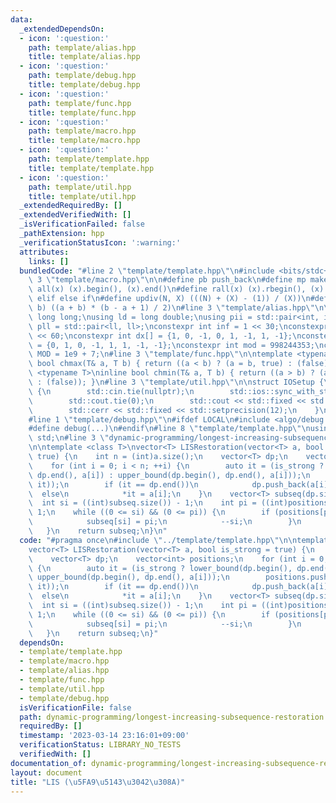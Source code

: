 ```yaml
---
data:
  _extendedDependsOn:
  - icon: ':question:'
    path: template/alias.hpp
    title: template/alias.hpp
  - icon: ':question:'
    path: template/debug.hpp
    title: template/debug.hpp
  - icon: ':question:'
    path: template/func.hpp
    title: template/func.hpp
  - icon: ':question:'
    path: template/macro.hpp
    title: template/macro.hpp
  - icon: ':question:'
    path: template/template.hpp
    title: template/template.hpp
  - icon: ':question:'
    path: template/util.hpp
    title: template/util.hpp
  _extendedRequiredBy: []
  _extendedVerifiedWith: []
  _isVerificationFailed: false
  _pathExtension: hpp
  _verificationStatusIcon: ':warning:'
  attributes:
    links: []
  bundledCode: "#line 2 \"template/template.hpp\"\n#include <bits/stdc++.h>\n#line\
    \ 3 \"template/macro.hpp\"\n\n#define pb push_back\n#define mp make_pair\n#define\
    \ all(x) (x).begin(), (x).end()\n#define rall(x) (x).rbegin(), (x).rend()\n#define\
    \ elif else if\n#define updiv(N, X) (((N) + (X) - (1)) / (X))\n#define sigma(a,\
    \ b) ((a + b) * (b - a + 1) / 2)\n#line 3 \"template/alias.hpp\"\n\nusing ll =\
    \ long long;\nusing ld = long double;\nusing pii = std::pair<int, int>;\nusing\
    \ pll = std::pair<ll, ll>;\nconstexpr int inf = 1 << 30;\nconstexpr ll INF = 1LL\
    \ << 60;\nconstexpr int dx[] = {1, 0, -1, 0, 1, -1, 1, -1};\nconstexpr int dy[]\
    \ = {0, 1, 0, -1, 1, 1, -1, -1};\nconstexpr int mod = 998244353;\nconstexpr int\
    \ MOD = 1e9 + 7;\n#line 3 \"template/func.hpp\"\n\ntemplate <typename T>\ninline\
    \ bool chmax(T& a, T b) { return ((a < b) ? (a = b, true) : (false)); }\ntemplate\
    \ <typename T>\ninline bool chmin(T& a, T b) { return ((a > b) ? (a = b, true)\
    \ : (false)); }\n#line 3 \"template/util.hpp\"\n\nstruct IOSetup {\n    IOSetup()\
    \ {\n        std::cin.tie(nullptr);\n        std::ios::sync_with_stdio(false);\n\
    \        std::cout.tie(0);\n        std::cout << std::fixed << std::setprecision(12);\n\
    \        std::cerr << std::fixed << std::setprecision(12);\n    }\n} IOSetup;\n\
    #line 1 \"template/debug.hpp\"\n#ifdef LOCAL\n#include <algo/debug.hpp>\n#else\n\
    #define debug(...)\n#endif\n#line 8 \"template/template.hpp\"\nusing namespace\
    \ std;\n#line 3 \"dynamic-programming/longest-increasing-subsequence-restoration.hpp\"\
    \n\ntemplate <class T>\nvector<T> LISRestoration(vector<T> a, bool is_strong =\
    \ true) {\n    int n = (int)a.size();\n    vector<T> dp;\n    vector<int> positions;\n\
    \    for (int i = 0; i < n; ++i) {\n        auto it = (is_strong ? lower_bound(dp.begin(),\
    \ dp.end(), a[i]) : upper_bound(dp.begin(), dp.end(), a[i]));\n        positions.push_back(distance(dp.begin(),\
    \ it));\n        if (it == dp.end())\n            dp.push_back(a[i]);\n      \
    \  else\n            *it = a[i];\n    }\n    vector<T> subseq(dp.size());\n  \
    \  int si = ((int)subseq.size()) - 1;\n    int pi = ((int)positions.size()) -\
    \ 1;\n    while ((0 <= si) && (0 <= pi)) {\n        if (positions[pi] == si) {\n\
    \            subseq[si] = pi;\n            --si;\n        }\n        --pi;\n \
    \   }\n    return subseq;\n}\n"
  code: "#pragma once\n#include \"../template/template.hpp\"\n\ntemplate <class T>\n\
    vector<T> LISRestoration(vector<T> a, bool is_strong = true) {\n    int n = (int)a.size();\n\
    \    vector<T> dp;\n    vector<int> positions;\n    for (int i = 0; i < n; ++i)\
    \ {\n        auto it = (is_strong ? lower_bound(dp.begin(), dp.end(), a[i]) :\
    \ upper_bound(dp.begin(), dp.end(), a[i]));\n        positions.push_back(distance(dp.begin(),\
    \ it));\n        if (it == dp.end())\n            dp.push_back(a[i]);\n      \
    \  else\n            *it = a[i];\n    }\n    vector<T> subseq(dp.size());\n  \
    \  int si = ((int)subseq.size()) - 1;\n    int pi = ((int)positions.size()) -\
    \ 1;\n    while ((0 <= si) && (0 <= pi)) {\n        if (positions[pi] == si) {\n\
    \            subseq[si] = pi;\n            --si;\n        }\n        --pi;\n \
    \   }\n    return subseq;\n}"
  dependsOn:
  - template/template.hpp
  - template/macro.hpp
  - template/alias.hpp
  - template/func.hpp
  - template/util.hpp
  - template/debug.hpp
  isVerificationFile: false
  path: dynamic-programming/longest-increasing-subsequence-restoration.hpp
  requiredBy: []
  timestamp: '2023-03-14 23:16:01+09:00'
  verificationStatus: LIBRARY_NO_TESTS
  verifiedWith: []
documentation_of: dynamic-programming/longest-increasing-subsequence-restoration.hpp
layout: document
title: "LIS (\u5FA9\u5143\u3042\u308A)"
---
```

